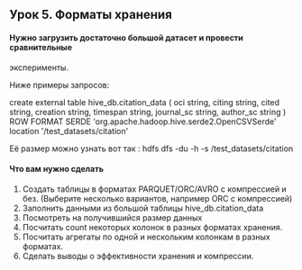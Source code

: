 ## Урок 5. Форматы хранения

#### Нужно загрузить достаточно большой датасет и провести сравнительные
эксперименты.

Ниже примеры запросов:

create external table hive_db.citation_data
(
  oci string,
  citing string,
  cited string,
  creation string,
  timespan string,
  journal_sc string,
  author_sc string
)
ROW FORMAT SERDE 'org.apache.hadoop.hive.serde2.OpenCSVSerde'
location '/test_datasets/citation'

Её размер можно узнать вот так :
hdfs dfs -du -h -s /test_datasets/citation

#### Что вам нужно сделать
1. Создать таблицы в форматах PARQUET/ORC/AVRO c компрессией и без. (Выберите несколько вариантов, например ORC с компрессией)
2. Заполнить данными из большой таблицы hive_db.citation_data
3. Посмотреть на получившийся размер данных
4. Посчитать count некоторых колонок в разных форматах хранения.
5. Посчитать агрегаты по одной и нескольким колонкам в разных форматах.
6. Сделать выводы о эффективности хранения и компрессии.
